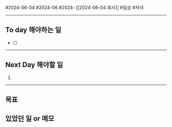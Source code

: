 #2024-06-04 #2024-06 #2024- [[2024-06-04 회사]]
#일상 #저녁 

---
## To day 해야하는 일
- [ ] 

---
## Next Day 해야할 일
1. 

---

## 목표 


## 있었던 일 or 메모

